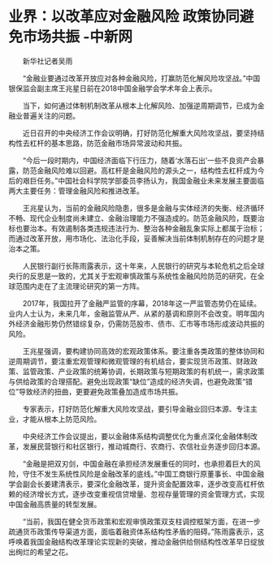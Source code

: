 # 业界：以改革应对金融风险 政策协同避免市场共振 -中新网

　　新华社记者吴雨

　　“金融业要通过改革开放应对各种金融风险，打赢防范化解风险攻坚战。”中国银保监会副主席王兆星日前在2018中国金融学会学术年会上表示。

　　当下，如何通过体制机制改革从根本上化解风险、加强逆周期调节，已成为金融业普遍关注的问题。

　　近日召开的中央经济工作会议明确，打好防范化解重大风险攻坚战，要坚持结构性去杠杆的基本思路，防范金融市场异常波动和共振。

　　“今后一段时期内，中国经济面临下行压力，随着‘水落石出’一些不良资产会暴露，防范金融风险难以回避。高杠杆是金融风险的源头之一，结构性去杠杆成为今后的艰巨任务。”中国社会科学院学部委员李扬认为，我国金融业未来发展主要面临两大主要任务：管理金融风险和推进改革。

　　王兆星认为，当前的金融风险隐患，很多是金融与实体经济的失衡、经济循环不畅、现代企业制度尚未建立、金融治理能力不强造成的。防范金融风险，既要治标也要治本。有效遏制各类违规违法行为、整治各种金融乱象实际上都属于治标；而通过改革开放，用市场化、法治化手段，妥善解决当前体制机制存在的问题才是治本之策。

　　人民银行副行长陈雨露表示，这十年来，人民银行的研究与本轮危机之后全球央行的反思是一致的，尤其关于宏观审慎政策与系统性金融风险防范的研究，在全球范围内走在了主流理论研究的第一方阵。

　　2017年，我国拉开了金融严监管的序幕，2018年这一严监管态势仍在延续。业内人士认为，未来几年，金融监管从严、从紧的基调和原则不会改变。明年国内外经济金融形势仍然错综复杂，仍需防范股市、债市、汇市等市场形成波动共振的风险。

　　王兆星强调，要构建协同高效的宏观政策体系。要注重各类政策的整体协同和逆周期调节，要注重宏观管理和微观管理的有机结合，要实现货币政策、财政政策、监管政策、产业政策的统筹协调，长期政策与短期政策的有机统一，需求政策与供给政策的合理搭配。避免出现政策“缺位”造成的经济失调，也避免政策“错位”导致经济的扭曲，更要避免政策叠加造成市场共振。

　　专家表示，打好防范化解重大风险攻坚战，要引导金融业回归本源、专注主业，才能从根本上防范风险。

　　中央经济工作会议提出，要以金融体系结构调整优化为重点深化金融体制改革，发展民营银行和社区银行，推动城商行、农商行、农信社业务逐步回归本源。

　　“金融是把双刃剑，中国金融在承担经济发展重任的同时，也承担着巨大的风险，守住不发生系统性风险是金融改革的底线。”中国工商银行原董事长、中国金融学会副会长姜建清表示，要深化金融改革，提升资金配置效率，逐步改变高杠杆依赖的经济增长方式，逐步改变重视信贷增量、忽视存量管理的资金管理方式，实现中国金融高质量的转型发展。

　　“当前，我国在健全货币政策和宏观审慎政策双支柱调控框架方面，在进一步疏通货币政策传导渠道方面，面临着融资体系结构性矛盾的阻碍。”陈雨露表示，这呼唤着我国金融结构改革理论实现新的突破，推动金融供给侧结构性改革早日绽放出绚烂的希望之花。
